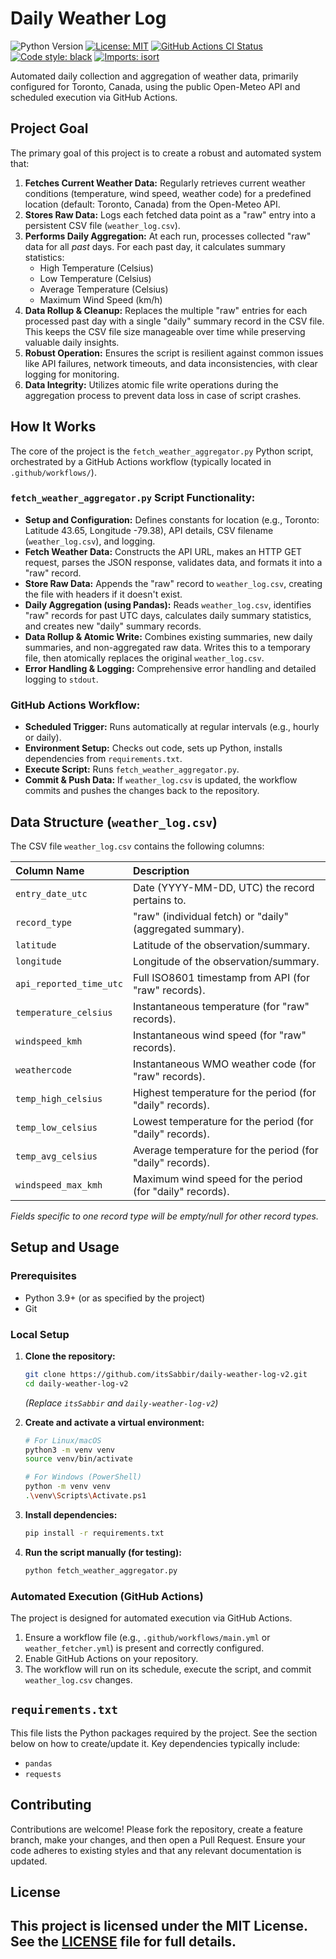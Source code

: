 # Daily Weather Log

![Python Version](https://img.shields.io/badge/python-3.9+-blue.svg)
[![License: MIT](https://img.shields.io/badge/License-MIT-yellow.svg)](LICENSE)
[![GitHub Actions CI Status](https://github.com/itsSabbir/daily-weather-log-v2/actions/workflows/main.yml/badge.svg)](https://github.com/itsSabbir/daily-weather-log-v2/actions/workflows/main.yml)
[![Code style: black](https://img.shields.io/badge/code%20style-black-000000.svg)](https://github.com/psf/black)
[![Imports: isort](https://img.shields.io/badge/%20imports-isort-%231674b1?style=flat&labelColor=ef8336)](https://pycqa.github.io/isort/)

Automated daily collection and aggregation of weather data, primarily configured for Toronto, Canada, using the public Open-Meteo API and scheduled execution via GitHub Actions.

## Project Goal

The primary goal of this project is to create a robust and automated system that:

1.  **Fetches Current Weather Data:** Regularly retrieves current weather conditions (temperature, wind speed, weather code) for a predefined location (default: Toronto, Canada) from the Open-Meteo API.
2.  **Stores Raw Data:** Logs each fetched data point as a "raw" entry into a persistent CSV file (`weather_log.csv`).
3.  **Performs Daily Aggregation:** At each run, processes collected "raw" data for all *past* days. For each past day, it calculates summary statistics:
    *   High Temperature (Celsius)
    *   Low Temperature (Celsius)
    *   Average Temperature (Celsius)
    *   Maximum Wind Speed (km/h)
4.  **Data Rollup & Cleanup:** Replaces the multiple "raw" entries for each processed past day with a single "daily" summary record in the CSV file. This keeps the CSV file size manageable over time while preserving valuable daily insights.
5.  **Robust Operation:** Ensures the script is resilient against common issues like API failures, network timeouts, and data inconsistencies, with clear logging for monitoring.
6.  **Data Integrity:** Utilizes atomic file write operations during the aggregation process to prevent data loss in case of script crashes.

## How It Works

The core of the project is the `fetch_weather_aggregator.py` Python script, orchestrated by a GitHub Actions workflow (typically located in `.github/workflows/`).

### `fetch_weather_aggregator.py` Script Functionality:

*   **Setup and Configuration:** Defines constants for location (e.g., Toronto: Latitude 43.65, Longitude -79.38), API details, CSV filename (`weather_log.csv`), and logging.
*   **Fetch Weather Data:** Constructs the API URL, makes an HTTP GET request, parses the JSON response, validates data, and formats it into a "raw" record.
*   **Store Raw Data:** Appends the "raw" record to `weather_log.csv`, creating the file with headers if it doesn't exist.
*   **Daily Aggregation (using Pandas):** Reads `weather_log.csv`, identifies "raw" records for past UTC days, calculates daily summary statistics, and creates new "daily" summary records.
*   **Data Rollup & Atomic Write:** Combines existing summaries, new daily summaries, and non-aggregated raw data. Writes this to a temporary file, then atomically replaces the original `weather_log.csv`.
*   **Error Handling & Logging:** Comprehensive error handling and detailed logging to `stdout`.

### GitHub Actions Workflow:

*   **Scheduled Trigger:** Runs automatically at regular intervals (e.g., hourly or daily).
*   **Environment Setup:** Checks out code, sets up Python, installs dependencies from `requirements.txt`.
*   **Execute Script:** Runs `fetch_weather_aggregator.py`.
*   **Commit & Push Data:** If `weather_log.csv` is updated, the workflow commits and pushes the changes back to the repository.

## Data Structure (`weather_log.csv`)

The CSV file `weather_log.csv` contains the following columns:

| Column Name           | Description                                                                     |
| :-------------------- | :------------------------------------------------------------------------------ |
| `entry_date_utc`      | Date (YYYY-MM-DD, UTC) the record pertains to.                                  |
| `record_type`         | "raw" (individual fetch) or "daily" (aggregated summary).                       |
| `latitude`            | Latitude of the observation/summary.                                            |
| `longitude`           | Longitude of the observation/summary.                                           |
| `api_reported_time_utc`| Full ISO8601 timestamp from API (for "raw" records).                            |
| `temperature_celsius` | Instantaneous temperature (for "raw" records).                                  |
| `windspeed_kmh`       | Instantaneous wind speed (for "raw" records).                                   |
| `weathercode`         | Instantaneous WMO weather code (for "raw" records).                             |
| `temp_high_celsius`   | Highest temperature for the period (for "daily" records).                       |
| `temp_low_celsius`    | Lowest temperature for the period (for "daily" records).                        |
| `temp_avg_celsius`    | Average temperature for the period (for "daily" records).                       |
| `windspeed_max_kmh`   | Maximum wind speed for the period (for "daily" records).                        |

*Fields specific to one record type will be empty/null for other record types.*

## Setup and Usage

### Prerequisites

*   Python 3.9+ (or as specified by the project)
*   Git

### Local Setup

1.  **Clone the repository:**
    ```bash
    git clone https://github.com/itsSabbir/daily-weather-log-v2.git
    cd daily-weather-log-v2
    ```
    *(Replace `itsSabbir` and `daily-weather-log-v2`)*

2.  **Create and activate a virtual environment:**
    ```bash
    # For Linux/macOS
    python3 -m venv venv
    source venv/bin/activate

    # For Windows (PowerShell)
    python -m venv venv
    .\venv\Scripts\Activate.ps1
    ```

3.  **Install dependencies:**
    ```bash
    pip install -r requirements.txt
    ```

4.  **Run the script manually (for testing):**
    ```bash
    python fetch_weather_aggregator.py
    ```

### Automated Execution (GitHub Actions)

The project is designed for automated execution via GitHub Actions.
1.  Ensure a workflow file (e.g., `.github/workflows/main.yml` or `weather_fetcher.yml`) is present and correctly configured.
2.  Enable GitHub Actions on your repository.
3.  The workflow will run on its schedule, execute the script, and commit `weather_log.csv` changes.

## `requirements.txt`

This file lists the Python packages required by the project. See the section below on how to create/update it. Key dependencies typically include:

*   `pandas`
*   `requests`

## Contributing

Contributions are welcome! Please fork the repository, create a feature branch, make your changes, and then open a Pull Request. Ensure your code adheres to existing styles and that any relevant documentation is updated.

## License

This project is licensed under the MIT License. See the [LICENSE](LICENSE) file for full details.
---